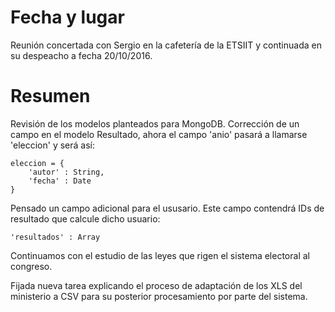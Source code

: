 # Fecha y lugar #

Reunión concertada con Sergio en la cafetería de la ETSIIT y 
continuada en su despeacho a fecha 20/10/2016.

# Resumen #

Revisión de los modelos planteados para MongoDB. Corrección de un campo en el modelo
Resultado, ahora el campo 'anio' pasará a llamarse 'eleccion' y será así:

	eleccion = {
		'autor' : String,
		'fecha' : Date
	}

Pensado un campo adicional para el ususario. Este campo contendrá IDs de resultado que
calcule dicho usuario:

	'resultados' : Array

Continuamos con el estudio de las leyes que rigen el sistema electoral al congreso.

Fijada nueva tarea explicando el proceso de adaptación de los XLS del ministerio a CSV
para su posterior procesamiento por parte del sistema.